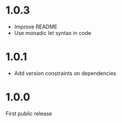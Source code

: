 
# 1.0.3

* Improve README
* Use monadic let syntax in code

# 1.0.1

* Add version constraints on dependencies

# 1.0.0

First public release
